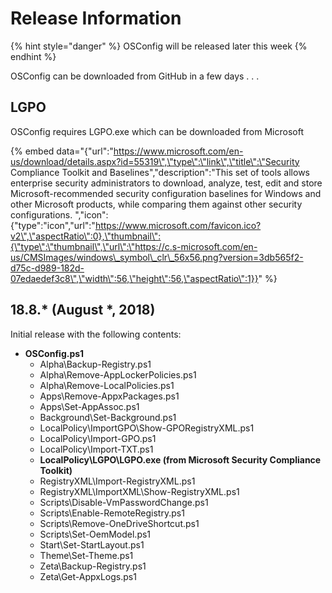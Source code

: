 # Release Information

{% hint style="danger" %}
OSConfig will be released later this week
{% endhint %}

OSConfig can be downloaded from GitHub in a few days . . . 

## LGPO

OSConfig requires LGPO.exe which can be downloaded from Microsoft

{% embed data="{\"url\":\"https://www.microsoft.com/en-us/download/details.aspx?id=55319\",\"type\":\"link\",\"title\":\"Security Compliance Toolkit and Baselines\",\"description\":\"This set of tools allows enterprise security administrators to download, analyze, test, edit and store Microsoft-recommended security configuration baselines for Windows and other Microsoft products, while comparing them against other security configurations. \",\"icon\":{\"type\":\"icon\",\"url\":\"https://www.microsoft.com/favicon.ico?v2\",\"aspectRatio\":0},\"thumbnail\":{\"type\":\"thumbnail\",\"url\":\"https://c.s-microsoft.com/en-us/CMSImages/windows\_symbol\_clr\_56x56.png?version=3db565f2-d75c-d989-182d-07edaedef3c8\",\"width\":56,\"height\":56,\"aspectRatio\":1}}" %}

## 18.8.\* \(August \*, 2018\)

Initial release with the following contents:

* **OSConfig.ps1**
  * Alpha\Backup-Registry.ps1
  * Alpha\Remove-AppLockerPolicies.ps1
  * Alpha\Remove-LocalPolicies.ps1
  * Apps\Remove-AppxPackages.ps1
  * Apps\Set-AppAssoc.ps1
  * Background\Set-Background.ps1
  * LocalPolicy\ImportGPO\Show-GPORegistryXML.ps1
  * LocalPolicy\Import-GPO.ps1
  * LocalPolicy\Import-TXT.ps1
  * **LocalPolicy\LGPO\LGPO.exe \(from Microsoft Security Compliance Toolkit\)**
  * RegistryXML\Import-RegistryXML.ps1
  * RegistryXML\ImportXML\Show-RegistryXML.ps1
  * Scripts\Disable-VmPasswordChange.ps1
  * Scripts\Enable-RemoteRegistry.ps1
  * Scripts\Remove-OneDriveShortcut.ps1
  * Scripts\Set-OemModel.ps1
  * Start\Set-StartLayout.ps1
  * Theme\Set-Theme.ps1
  * Zeta\Backup-Registry.ps1
  * Zeta\Get-AppxLogs.ps1



